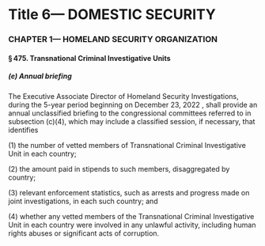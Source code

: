 
# Title 6— DOMESTIC SECURITY
### CHAPTER 1— HOMELAND SECURITY ORGANIZATION
#### § 475. Transnational Criminal Investigative Units
##### (e) Annual briefing

The Executive Associate Director of Homeland Security Investigations, during the 5-year period beginning on December 23, 2022 , shall provide an annual unclassified briefing to the congressional committees referred to in subsection (c)(4), which may include a classified session, if necessary, that identifies

(1) the number of vetted members of Transnational Criminal Investigative Unit in each country;

(2) the amount paid in stipends to such members, disaggregated by country;

(3) relevant enforcement statistics, such as arrests and progress made on joint investigations, in each such country; and

(4) whether any vetted members of the Transnational Criminal Investigative Unit in each country were involved in any unlawful activity, including human rights abuses or significant acts of corruption.
